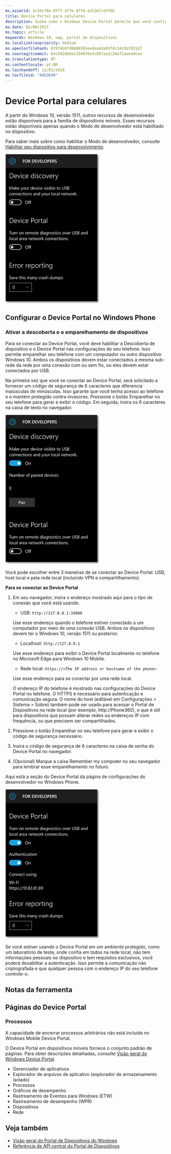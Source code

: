 ```yaml
---
ms.assetid: 5c34c78e-9ff7-477b-87f6-a31367cd3f8b
title: Device Portal para celulares
description: Saiba como o Windows Device Portal permite que você configure e gerencie seu dispositivo móvel remotamente.
ms.date: 02/08/2017
ms.topic: article
keywords: Windows 10, uwp, portal de dispositivos
ms.localizationpriority: medium
ms.openlocfilehash: 879f4b9fd8806565eedeabda95f0c24c5b7931d7
ms.sourcegitcommit: b4c502d69a13340f6e3c887aa3c26ef2aeee9cee
ms.translationtype: MT
ms.contentlocale: pt-BR
ms.lasthandoff: 12/03/2018
ms.locfileid: "8463690"
---
```

# <a name="device-portal-for-mobile"></a>Device Portal para celulares

A partir do Windows 10, versão 1511, outros recursos de desenvolvedor estão disponíveis para a família de dispositivos móveis. Esses recursos estão disponíveis apenas quando o Modo de desenvolvedor está habilitado no dispositivo.

Para saber mais sobre como habilitar o Modo de desenvolvedor, consulte [Habilitar seu dispositivo para desenvolvimento](../get-started/enable-your-device-for-development.md).

![Configurações do Device Portal](images/device-portal/mob-dev-mode-options.png)

## <a name="set-up-device-portal-on-windows-phone"></a>Configurar o Device Portal no Windows Phone

### <a name="turn-on-device-discovery-and-pairing"></a>Ativar a descoberta e o emparelhamento de dispositivos

Para se conectar ao Device Portal, você deve habilitar a Descoberta de dispositivo e o Device Portal nas configurações do seu telefone. Isso permite emparelhar seu telefone com um computador ou outro dispositivo Windows 10. Ambos os dispositivos devem estar conectados à mesma sub-rede da rede por uma conexão com ou sem fio, ou eles devem estar conectados por USB.

Na primeira vez que você se conectar ao Device Portal, será solicitado a fornecer um código de segurança de 6 caracteres que diferencia maiúsculas de minúsculas. Isso garante que você tenha acesso ao telefone e o mantém protegido contra invasores. Pressione o botão Emparelhar no seu telefone para gerar e exibir o código. Em seguida, insira os 6 caracteres na caixa de texto no navegador.

![Configurações da descoberta de dispositivos do Modo de desenvolvedor](images/device-portal/mob-dev-mode-pairing.png)

Você pode escolher entre 3 maneiras de se conectar ao Device Portal: USB, host local e pela rede local (incluindo VPN e compartilhamento).

**Para se conectar ao Device Portal**

1. Em seu navegador, insira o endereço mostrado aqui para o tipo de conexão que você está usando.

    - USB: `http://127.0.0.1:10080`

    Use esse endereço quando o telefone estiver conectado a um computador por meio de uma conexão USB. Ambos os dispositivos devem ter o Windows 10, versão 1511 ou posterior.
    
    - Localhost: `http://127.0.0.1`

    Use esse endereço para exibir o Device Portal localmente no telefone no Microsoft Edge para Windows 10 Mobile.
    
    - Rede local: `https://<The IP address or hostname of the phone>`

    Use esse endereço para se conectar por uma rede local.

    O endereço IP do telefone é mostrado nas configurações do Device Portal no telefone. O HTTPS é necessário para autenticação e comunicação segura. O nome do host (editável em Configurações > Sistema > Sobre) também pode ser usado para acessar o Portal de Dispositivos na rede local (por exemplo, http://Phone360), o que é útil para dispositivos que possam alterar redes ou endereços IP com frequência, ou que precisem ser compartilhados. 

2. Pressione o botão Emparelhar no seu telefone para gerar e exibir o código de segurança necessário.

3. Insira o código de segurança de 6 caracteres na caixa de senha do Device Portal no navegador.

4. (Opcional) Marque a caixa Remember my computer no seu navegador para lembrar esse emparelhamento no futuro.

Aqui está a seção do Device Portal da página de configurações do desenvolvedor no Windows Phone.

![Configurações do Device Portal](images/device-portal/mob-dev-mode-portal.png)

Se você estiver usando o Device Portal em um ambiente protegido, como um laboratório de teste, onde confia em todos na rede local, não tem informações pessoais no dispositivo e tem requisitos exclusivos, você poderá desabilitar a autenticação. Isso permite a comunicação não criptografada e que qualquer pessoa com o endereço IP do seu telefone controle-o.

## <a name="tool-notes"></a>Notas da ferramenta

## <a name="device-portal-pages"></a>Páginas do Device Portal
### <a name="processes"></a>Processos

A capacidade de encerrar processos arbitrários não está incluída no Windows Mobile Device Portal. 

O Device Portal em dispositivos móveis fornece o conjunto padrão de páginas. Para obter descrições detalhadas, consulte [Visão geral do Windows Device Portal](device-portal.md).

- Gerenciador de aplicativos
- Explorador de arquivos de aplicativo (explorador de armazenamento isolado)
- Processos
- Gráficos de desempenho
- Rastreamento de Eventos para Windows (ETW)
- Rastreamento de desempenho (WPR) 
- Dispositivos
- Rede

## <a name="see-also"></a>Veja também

* [Visão geral do Portal de Dispositivos do Windows](device-portal.md)
* [Referência de API central do Portal de Dispositivos](https://docs.microsoft.com/windows/uwp/debug-test-perf/device-portal-api-core)